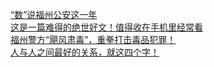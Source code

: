   
[“数”说福州公安这一年](http://www.dianyue.me/archives/747/g572ze868h57ipej/)  
[这是一篇难得的绝世好文！值得收在手机里经常看](http://www.dianyue.me/archives/148/g572ze868h57ipej/)  
[福州警方“飓风肃毒”，重拳打击毒品犯罪！](http://www.dianyue.me/archives/247/wy02zaw98xlhawe7/)  
[人与人之间最好的关系，就这四个字！](http://www.dianyue.me/archives/239/bgyz5zcqc689tedm/)